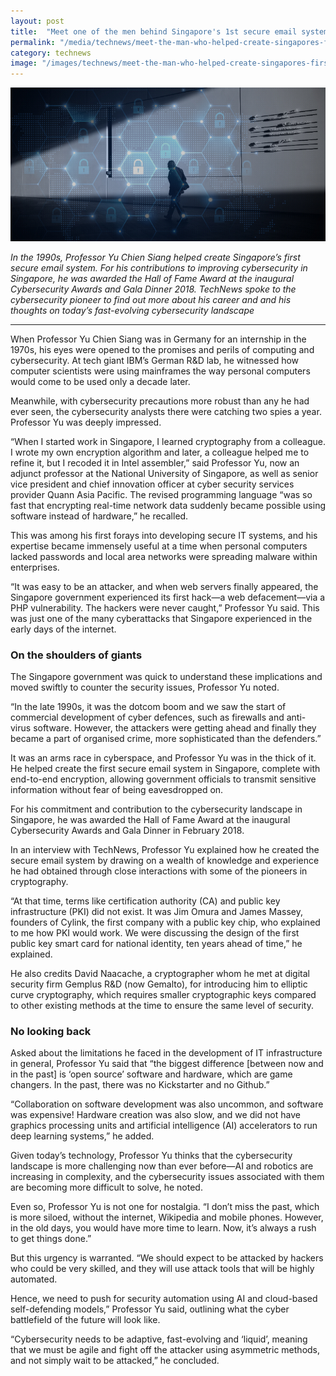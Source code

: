 ```yaml
---
layout: post
title:  "Meet one of the men behind Singapore's 1st secure email system"
permalink: "/media/technews/meet-the-man-who-helped-create-singapores-first-secure-email-system"
category: technews
image: "/images/technews/meet-the-man-who-helped-create-singapores-first-secure-email-system-part-1.png"
---
```


![Meet one of the men behind Singapore's 1st secure email system](/images/technews/meet-the-man-who-helped-create-singapores-first-secure-email-system-part-1.png)

*In the 1990s, Professor Yu Chien Siang helped create Singapore’s first secure email system.
For his contributions to improving cybersecurity in Singapore, he was awarded the Hall of Fame Award at the inaugural Cybersecurity Awards and Gala Dinner 2018. TechNews spoke to the cybersecurity pioneer to find out more about his career and and his thoughts on today’s fast-evolving cybersecurity landscape*

---

When Professor Yu Chien Siang was in Germany for an internship in the 1970s, his eyes were opened to the promises and perils of computing and cybersecurity. At tech giant IBM’s German R&D lab, he witnessed how computer scientists were using mainframes the way personal computers would come to be used only a decade later. 
 
Meanwhile, with cybersecurity precautions more robust than any he had ever seen, the cybersecurity analysts there were catching two spies a year. Professor Yu was deeply impressed.

“When I started work in Singapore, I learned cryptography from a colleague. I wrote my own encryption algorithm and later, a colleague helped me to refine it, but I recoded it in Intel assembler,” said Professor Yu, now an adjunct professor at the National University of Singapore, as well as senior vice president and chief innovation officer at cyber security services provider Quann Asia Pacific. The revised programming language “was so fast that encrypting real-time network data suddenly became possible using software instead of hardware,” he recalled. 

This was among his first forays into developing secure IT systems, and his expertise became immensely useful at a time when personal computers lacked passwords and local area networks were spreading malware within enterprises. 

“It was easy to be an attacker, and when web servers finally appeared, the Singapore government experienced its first hack—a web defacement—via a PHP vulnerability. The hackers were never caught,” Professor Yu said. This was just one of the many cyberattacks that Singapore experienced in the early days of the internet.

### **On the shoulders of giants**
The Singapore government was quick to understand these implications and moved swiftly to counter the security issues, Professor Yu noted. 

“In the late 1990s, it was the dotcom boom and we saw the start of commercial development of cyber defences, such as firewalls and anti-virus software. However, the attackers were getting ahead and finally they became a part of organised crime, more sophisticated than the defenders.”

It was an arms race in cyberspace, and Professor Yu was in the thick of it. He helped create the first secure email system in Singapore, complete with end-to-end encryption, allowing government officials to transmit sensitive information without fear of being eavesdropped on. 

For his commitment and contribution to the cybersecurity landscape in Singapore, he was awarded the Hall of Fame Award at the inaugural Cybersecurity Awards and Gala Dinner in February 2018.

In an interview with TechNews, Professor Yu explained how he created the secure email system by drawing on a wealth of knowledge and experience he had obtained through close interactions with some of the pioneers in cryptography. 
        
“At that time, terms like certification authority (CA) and public key infrastructure (PKI) did not exist. It was Jim Omura and James Massey, founders of Cylink, the first company with a public key chip, who explained to me how PKI would work. We were discussing the design of the first public key smart card for national identity, ten years ahead of time,” he explained. 

He also credits David Naacache, a cryptographer whom he met at digital security firm Gemplus R&D (now Gemalto), for introducing him to elliptic curve cryptography, which requires smaller cryptographic keys compared to other existing methods at the time to ensure the same level of security.

### **No looking back**
Asked about the limitations he faced in the development of IT infrastructure in general, Professor Yu said that “the biggest difference [between now and in the past] is ‘open source’ software and hardware, which are game changers. In the past, there was no Kickstarter and no Github.”

“Collaboration on software development was also uncommon, and software was expensive! Hardware creation was also slow, and we did not have graphics processing units and artificial intelligence (AI) accelerators to run deep learning systems,” he added.

Given today’s technology, Professor Yu thinks that the cybersecurity landscape is more challenging now than ever before—AI and robotics are increasing in complexity, and the cybersecurity issues associated with them are becoming more difficult to solve, he noted. 

Even so, Professor Yu is not one for nostalgia. “I don’t miss the past, which is more siloed, without the internet, Wikipedia and mobile phones. However, in the old days, you would have more time to learn. Now, it’s always a rush to get things done.”

But this urgency is warranted. “We should expect to be attacked by hackers who could be very skilled, and they will use attack tools that will be highly automated. 

Hence, we need to push for security automation using AI and cloud-based self-defending models,” Professor Yu said, outlining what the cyber battlefield of the future will look like.

“Cybersecurity needs to be adaptive, fast-evolving and ‘liquid’, meaning that we must be agile and fight off the attacker using asymmetric methods, and not simply wait to be attacked,” he concluded.
